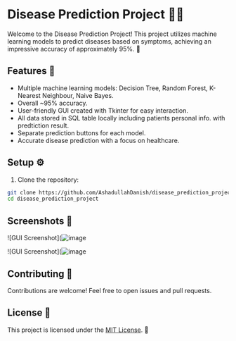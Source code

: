 
# Disease Prediction Project 🤖💉

Welcome to the Disease Prediction Project! This project utilizes machine learning models to predict diseases based on symptoms, achieving an impressive accuracy of approximately 95%. 🚀

## Features 🌟

- Multiple machine learning models: Decision Tree, Random Forest, K-Nearest Neighbour, Naive Bayes.
- Overall ~95% accuracy.
- User-friendly GUI created with Tkinter for easy interaction.
- All data stored in SQL table locally including patients personal info. with predtiction result.
- Separate prediction buttons for each model.
- Accurate disease prediction with a focus on healthcare.


## Setup ⚙️

1. Clone the repository:

```bash
git clone https://github.com/AshadullahDanish/disease_prediction_project.git
cd disease_prediction_project
```

## Screenshots 📸

![GUI Screenshot](![image](https://github.com/AshadullahDanish/Disease_Prediction_System/assets/77275155/cdff84e5-6239-4703-81c3-6f585162d2ce)


![GUI Screenshot](![image](https://github.com/AshadullahDanish/Disease_Prediction_System/assets/77275155/31bd199b-222c-45d4-8be9-e1801cd976fe)

## Contributing 👥

Contributions are welcome! Feel free to open issues and pull requests.

## License 📝

This project is licensed under the [MIT License](LICENSE).
🚀
